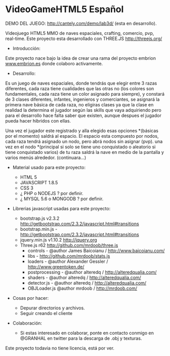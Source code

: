 VideoGameHTML5 Español
======================
DEMO DEL JUEGO: http://cantely.com/demo/lab3d/ (esta en desarrollo).

Videojuego HTML5 MMO de naves espaciales, crafting, comercio, pvp, real-time.
Este proyecto esta desarrollado con THREE.JS http://threejs.org/

- Introducción:

Este proyecto nace bajo la idea de crear una rama del proyecto embrion www.embrion.es donde colaboro activamente.

- Desarrollo:

Es un juego de naves espaciales, donde tendrás que elegir entre 3 razas diferentes, cada raza tiene cualidades que las otras no (los colores son fundamentales, cada raza tiene un color asignado para siempre), y constará de 3 clases diferentes, infantes, ingenieros y comerciantes, se asignará la primera nave básica de cada raza, no eligiras clases ya que la clase en realidad la determina el jugador según las skills que vaya adquiriendo pero para el desarrollo hace falta saber que existen, aunque despues el jugador pueda hacer hibridos con ellas.

Una vez el jugador este registrado y alla elegido esas opciones *(básicas por el momento) saldrá al espacio. El espacio esta compuesto por nodos, cada raza tendrá asignado un nodo, pero abrá nodos sin asignar (pvp). una vez en el nodo *(principal si solo se tiene uno conquistado o aleatorio si tiene conquistado varios) de tu raza saldrá la nave en medio de la pantalla y varios menús alrededor. (continuara...)

- Material usado para este proyecto:

  - HTML 5
  - JAVASCRIPT 1.8.5
  - CSS 3
  - ¿ PHP o NODEJS ? por definir.
  - ¿ MYSQL 5.6 o MONGODB ? por definir.

- Librerias javascript usadas para este proyecto:

  - bootstrap.js v2.3.2 http://getbootstrap.com/2.3.2/javascript.html#transitions 
  - bootstrap.min.js - http://getbootstrap.com/2.3.2/javascript.html#transitions
  - jquery.min.js v1.10.2 http://jquery.org
  - Three.js r62 http://github.com/mrdoob/three.js
    - controls - @author James Baicoianu / http://www.baicoianu.com/
    - libs - http://github.com/mrdoob/stats.js
    - loaders - @author Alexander Gessler / http://www.greentoken.de/
    - postprocessing - @author alteredq / http://alteredqualia.com/
    - shaders - @author alteredq / http://alteredqualia.com/
    - detector.js - @author alteredq / http://alteredqualia.com/
    - OBJLoader.js @author mrdoob / http://mrdoob.com/

- Cosas por hacer:

  - Depurar directorios y archivos.
  - Seguir creando el cliente

- Colaboración:
  - Si estas interesado en colaborar, ponte en contacto conmigo en @GRANHAL en twitter para la descarga de .obj y texturas.

Este proyecto todavia no tiene licencia, está por ver.
